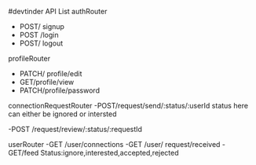 #devtinder API List
authRouter
- POST/ signup
- POST /login
- POST/ logout

profileRouter
- PATCH/ profile/edit
- GET/profile/view
- PATCH/profile/password

connectionRequestRouter
-POST/request/send/:status/:userId
status here can either be ignored or intersted

-POST /request/review/:status/:requestId

userRouter
-GET /user/connections
-GET /user/ request/received
-GET/feed
Status:ignore,interested,accepted,rejected
